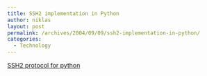 ```yaml
---
title: SSH2 implementation in Python
author: niklas
layout: post
permalink: /archives/2004/09/09/ssh2-implementation-in-python/
categories:
  - Technology
---
```

<a href="http://www.lag.net/~robey/paramiko/" class="broken_link">SSH2 protocol for python</a>